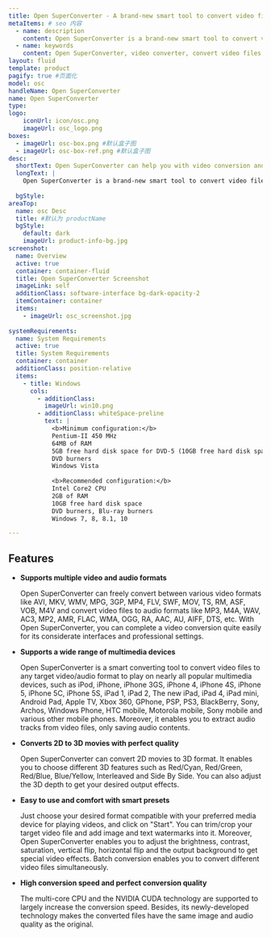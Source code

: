 ```yaml
---
title: Open SuperConverter - A brand-new smart tool to convert video files to any video/audio format.
metaItems: # seo 内容
  - name: description
    content: Open SuperConverter is a brand-new smart tool to convert video files to any video/audio format. It enables you to convert your original videos to any target format compatible with popular media devices.
  - name: keywords
    content: Open SuperConverter, video converter, convert video files
layout: fluid
template: product
pagify: true #页面化
model: osc
handleName: Open SuperConverter
name: Open SuperConverter
type: 
logo:
    iconUrl: icon/osc.png
    imageUrl: osc_logo.png
boxes:
  - imageUrl: osc-box.png #默认盒子图
  - imageUrl: osc-box-ref.png #默认盒子图
desc:
  shortText: Open SuperConverter can help you with video conversion and support mutual conversion of multiple formats.
  longText: |
    Open SuperConverter is a brand-new smart tool to convert video files to any video/audio format. It enables you to convert your original videos to any target format compatible with popular media devices such as iPod, iPhone, iPhone 3GS, iPhone 4, iPhone 4S, iPhone 5, iPhone 5C, iPhone 5S, iPad 1, iPad 2, The new iPad, iPad 4, iPad mini, Apple TV, PSP, PS3, Xbox 360, Zune, Mobile Phone, GPhone, BlackBerry, Archos, HTC, Motorola, Nokia, Samsung, etc. With Open SuperConverter, you can complete a video conversion quite easily for its considerate interfaces and professional settings. The multi-core CPU and the NVIDIA CUDA technology are supported to largely increase the conversion speed. Batch conversion enables you to convert different video files simultaneously. Besides, you can trim and crop the converted video files and add text and image watermarks into the target videos.
  
  bgStyle: 
areaTop:
  name: osc Desc
  title: #默认为 productName
  bgStyle: 
    default: dark
    imageUrl: product-info-bg.jpg    
screenshot:
  name: Overview
  active: true
  container: container-fluid
  title: Open SuperConverter Screenshot
  imageLink: self
  additionClass: software-interface bg-dark-opacity-2
  itemContainer: container
  items:
    - imageUrl: osc_screenshot.jpg
 
systemRequirements:
  name: System Requirements 
  active: true
  title: System Requirements
  container: container
  additionClass: position-relative
  items:
    - title: Windows
      cols:
        - additionClass: 
          imageUrl: win10.png
        - additionClass: whiteSpace-preline
          text: |
            <b>Minimum configuration:</b>
            Pentium-II 450 MHz
            64MB of RAM
            5GB free hard disk space for DVD-5 (10GB free hard disk space for DVD-9)
            DVD burners
            Windows Vista
            
            <b>Recommended configuration:</b>
            Intel Core2 CPU
            2GB of RAM
            10GB free hard disk space
            DVD burners, Blu-ray burners
            Windows 7, 8, 8.1, 10

---
```

## Features

*   **Supports multiple video and audio formats**

    Open SuperConverter can freely convert between various video formats like AVI, MKV, WMV, MPG, 3GP, MP4, FLV, SWF, MOV, TS, RM, ASF, VOB, M4V and convert video files to audio formats like MP3, M4A, WAV, AC3, MP2, AMR, FLAC, WMA, OGG, RA, AAC, AU, AIFF, DTS, etc. With Open SuperConverter, you can complete a video conversion quite easily for its considerate interfaces and professional settings.
*   **Supports a wide range of multimedia devices**

    Open SuperConverter is a smart converting tool to convert video files to any target video/audio format to play on nearly all popular multimedia devices, such as iPod, iPhone, iPhone 3GS, iPhone 4, iPhone 4S, iPhone 5, iPhone 5C, iPhone 5S, iPad 1, iPad 2, The new iPad, iPad 4, iPad mini, Android Pad, Apple TV, Xbox 360, GPhone, PSP, PS3, BlackBerry, Sony, Archos, Windows Phone, HTC mobile, Motorola mobile, Sony mobile and various other mobile phones. Moreover, it enables you to extract audio tracks from video files, only saving audio contents.
*   **Converts 2D to 3D movies with perfect quality**

    Open SuperConverter can convert 2D movies to 3D format. It enables you to choose different 3D features such as Red/Cyan, Red/Green, Red/Blue, Blue/Yellow, Interleaved and Side By Side. You can also adjust the 3D depth to get your desired output effects.
*   **Easy to use and comfort with smart presets**

    Just choose your desired format compatible with your preferred media device for playing videos, and click on "Start". You can trim/crop your target video file and add image and text watermarks into it. Moreover, Open SuperConverter enables you to adjust the brightness, contrast, saturation, vertical flip, horizontal flip and the output background to get special video effects. Batch conversion enables you to convert different video files simultaneously.
*   **High conversion speed and perfect conversion quality**

    The multi-core CPU and the NVIDIA CUDA technology are supported to largely increase the conversion speed. Besides, its newly-developed technology makes the converted files have the same image and audio quality as the original.